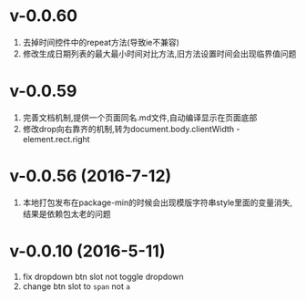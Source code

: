 # v-0.0.60
1. 去掉时间控件中的repeat方法(导致ie不兼容)
2. 修改生成日期列表的最大最小时间对比方法,旧方法设置时间会出现临界值问题

# v-0.0.59
1. 完善文档机制,提供一个页面同名.md文件,自动编译显示在页面底部
2. 修改drop向右靠齐的机制,转为document.body.clientWidth - element.rect.right

# v-0.0.56 (2016-7-12)
1. 本地打包发布在package-min的时候会出现模版字符串style里面的变量消失,结果是依赖包太老的问题

# v-0.0.10 (2016-5-11)
1. fix dropdown btn slot not toggle dropdown
2. change btn slot to `span` not `a`
